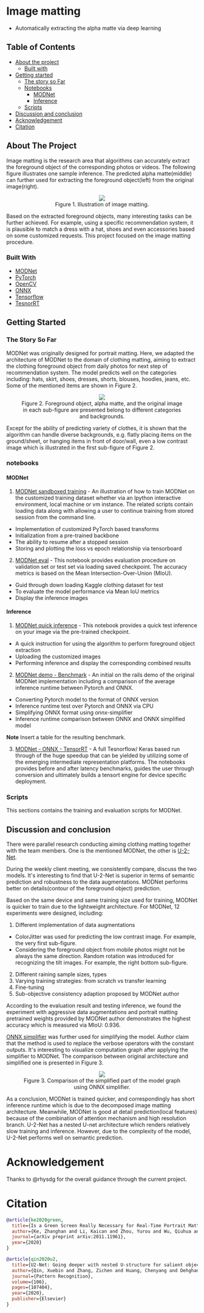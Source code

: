 # Image matting
* Automatically extracting the alpha matte via deep learning

<!-- TABLE OF CONTENTS -->
## Table of Contents

* [About the project](#about-the-project)
  * [Built with](#built-with)
* [Getting started](#getting-started)
  * [The story so Far](#the-story-so-far)
  * [Notebooks](#notebooks)
    * [MODNet](#modnet)
    * [Inference](#inference)
  * [Scripts](#scripts)
* [Discussion and conclusion](#discussion-and-conclusion)
* [Acknowledgement](#acknowledgement)
* [Citation](#citation)

<!-- ABOUT THE PROJECT -->
## About The Project
Image matting is the research area that algorithms can accurately extract the foreground object of the corresponding photos or videos. The following figure illustrates one sample inference. The predicted alpha matte(middle) can further used for extracting the foreground object(left) from the original image(right).

<figure align="center">
  <img src="images/image_matting.png">
  <figcaption>Figure 1. Illustration of image matting.</figcaption>
</figure>

Based on the extracted foreground objects, many interesting tasks can be further achieved. For example, using a specific recommendation system, it is plausible to match a dress with a hat, shoes and even accessories based on some customized requests. This project focused on the image matting procedure.
 <!-- For more information, please check [MODNet](https://github.com/ZHKKKe/MODNet) -->

### Built With

* [MODNet](https://github.com/ZHKKKe/MODNet)
* [PyTorch](https://pytorch.org/)
* [OpenCV](https://opencv.org/)
* [ONNX](https://onnx.ai/)
* [Tensorflow](https://www.tensorflow.org/)
* [TesnorRT](https://developer.nvidia.com/tensorrt)
<!-- * [U-2-Net](https://github.com/xuebinqin/U-2-Net) -->



<!-- GETTING STARTED -->
## Getting Started

### The Story So Far

MODNet was originally designed for portrait matting. Here, we adapted the architecture of MODNet to the domain of clothing matting, aiming to extract the clothing foreground object from daily photos for next step of recommendation system. The model predicts well on the categories including: hats, skirt, shoes, dresses, shorts, blouses, hoodies, jeans, etc. Some of the mentioned items are shown in Figure 2.

<figure align="center">
  <img src="images/inference_samples.jpg">
  <figcaption>Figure 2. Foreground object, alpha matte, and the original image in each sub-figure are presented belong to different categories and backgrounds.</figcaption>
</figure>

Except for the ability of predicting variety of clothes, it is shown that the algorithm can handle diverse backgrounds, e.g. flatly placing items on the ground/sheet, or hanging items in front of door/wall, even  a low contrast image which is illustrated in the first sub-figure of Figure 2.

### notebooks

#### MODNet

  1. [MODNet sandboxed training](https://github.com/peace-and-harmony/image-matting/blob/main/notebooks/MODNet_train.ipynb) - An illustration of how to train MODNet on the customized training dataset whether via an Ipython interactive environment, local machine or vm instance. The related scripts contain loading data along with allowing a user to continue training from stored session from the command line.

  - Implementation of customized PyTorch based transforms
  - Initialization from a pre-trained backbone
  - The ability to resume after a stopped session
  - Storing and plotting the loss vs epoch relationship via tensorboard

  2. [MODNet eval](https://github.com/peace-and-harmony/image-matting/blob/main/notebooks/MODNet_eval.ipynb) - This notebook provides evaluation procedure on validation set or test set via loading saved checkpoint. The accuracy metrics is based on the Mean Intersection-Over-Union (MIoU).

  - Guid through down loading Kaggle clothing dataset for test
  - To evaluate the model performance via Mean IoU metrics
  - Display the inference images

#### Inference

1. [MODNet quick inference](https://github.com/peace-and-harmony/image-matting/blob/main/notebooks/modnet_quick_inference.ipynb) - This notebook provides a quick test inference on your image via the pre-trained checkpoint.

- A quick instruction for using the algorithm to perform foreground object extraction
- Uploading the customized images
- Performing inference and display the corresponding combined results

2. [MODNet demo - Benchmark](https://github.com/peace-and-harmony/image-matting/blob/main/notebooks/modnet_demo_benchmark.ipynb) - An initial on the rails demo
of the original MODNet implementation including a comparison of the average inference runtime between Pytorch and ONNX.

- Converting Pytorch model to the format of ONNX version
- Inference runtime test over Pytorch and ONNX via CPU
- Simplifying ONNX format using onnx-simplifier
- Inference runtime comparison between ONNX and ONNX simplified model

 **Note** Insert a table for the resulting benchmark.

3. [MODNet - ONNX - TensorRT](https://github.com/peace-and-harmony/image-matting/blob/main/notebooks/modnet_tensorrt.ipynb) - A full Tesnorflow/ Keras based run through of the huge speedup that can be yielded by utilizing some of the emerging intermediate representation platforms. The notebooks provides before and after latency benchmarks, guides the user through conversion and ultimately builds a tensort engine for device specific deployment.


### Scripts

This sections contains the training and evaluation scripts for MODNet.

## Discussion and conclusion

There were parallel research conducting aiming clothing matting together with the team members. One is the mentioned MODNet, the other is [U-2-Net](https://github.com/xuebinqin/U-2-Net).

During the weekly client meeting, we consistently compare, discuss the two models. It's interesting to find that U-2-Net is superior in terms of semantic prediction and robustness to the data augmentations. MODNet performs better on details(contour of the foreground object) prediction.

Based on the same device and same training size used for training, MODNet is quicker to train due to the lightweight architecture. For MODNet, 12 experiments were designed, including:

1. Different implementation of data augmentations
- ColorJitter was used for predicting the low contrast image. For example, the very first sub-figure.
- Considering the foreground object from mobile photos might not be always the same direction. Random rotation was introduced for recognizing the tilt images. For example, the right bottom sub-figure.
2. Different raining sample sizes, types
3. Varying training strategies: from scratch vs transfer learning
4. Fine-tuning
5. Sub-objective consistency adaption proposed by MODNet author

According to the evaluation result and testing inference, we found the experiment with aggressive data augmentations and portrait matting pretrained weights provided by MODNet author demonstrates the highest accuracy which is measured via MIoU: 0.936.

[ONNX simplifier](https://github.com/daquexian/onnx-simplifier) was further used for simplifying the model. Author claim that the method is used to replace the verbose operators with the constant outputs. It's interesting to visualize computation graph after applying the simplifier to MODNet. The comparison between original architecture and simplified one is presented in Figure 3.

<figure align="center">
  <img src="images/combine_model_graph.jpeg">
  <figcaption>Figure 3. Comparison of the simplified part of the model graph using ONNX simplifier.</figcaption>
</figure>


As a conclusion, MODNet is trained quicker, and correspondingly has short inference runtime which is due to the decomposed image matting architecture. Meanwhile, MODNet is good at detail prediction(local features) because of the combination of attention mechanism and high resolution branch.
U-2-Net has a nested U-net architecture which renders relatively slow training and inference. However, due to the complexity of the model, U-2-Net performs well on semantic prediction.

# Acknowledgement

Thanks to @rhysdg for the overall guidance through the current project.

# Citation

```bibtex
@article{ke2020green,
  title={Is a Green Screen Really Necessary for Real-Time Portrait Matting?},
  author={Ke, Zhanghan and Li, Kaican and Zhou, Yurou and Wu, Qiuhua and Mao, Xiangyu and Yan, Qiong and Lau, Rynson WH},
  journal={arXiv preprint arXiv:2011.11961},
  year={2020}
}
```

```bibtex
@article{qin2020u2,
  title={U2-Net: Going deeper with nested U-structure for salient object detection},
  author={Qin, Xuebin and Zhang, Zichen and Huang, Chenyang and Dehghan, Masood and Zaiane, Osmar R and Jagersand, Martin},
  journal={Pattern Recognition},
  volume={106},
  pages={107404},
  year={2020},
  publisher={Elsevier}
}
```
